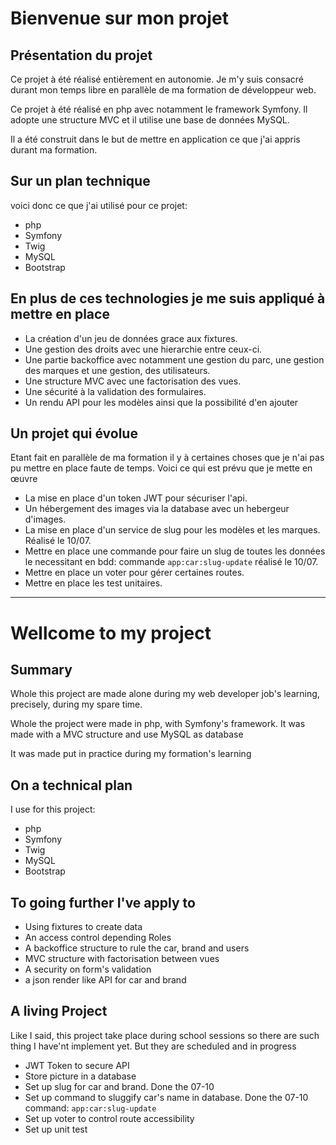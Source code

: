 # Bienvenue sur mon projet
## Présentation du projet

Ce projet à été réalisé entièrement en autonomie. Je m'y suis consacré durant mon temps libre
en parallèle de ma formation de développeur web.

Ce projet à été réalisé en php avec notamment le framework Symfony. Il adopte une structure MVC et
il utilise une base de données MySQL.

Il a été construit dans le but de mettre en application ce que j'ai appris durant ma formation.

## Sur un plan technique
voici donc ce que j'ai utilisé pour ce projet:

+ php
+ Symfony
+ Twig
+ MySQL
+ Bootstrap

## En plus de ces technologies je me suis appliqué à mettre en place

+ La création d'un jeu de données grace aux fixtures.
+ Une gestion des droits avec une hierarchie entre ceux-ci.
+ Une partie backoffice avec notamment une gestion du parc, une gestion des marques et une gestion, des utilisateurs.
+ Une structure MVC avec une factorisation des vues.
+ Une sécurité à la validation des formulaires.
+ Un rendu API pour les modèles ainsi que la possibilité d'en ajouter
         
## Un projet qui évolue
Etant fait en parallèle de ma formation il y à certaines choses que je n'ai pas pu mettre en place faute de temps.
Voici ce qui est prévu que je mette en œuvre

+ La mise en place d'un token JWT pour sécuriser l'api.
+ Un hébergement des images via la database avec un hebergeur d'images.
+ La mise en place d'un service de slug pour les modèles et les marques. Réalisé le 10/07.
+ Mettre en place une commande pour faire un slug de toutes les données le necessitant en bdd: commande ```app:car:slug-update``` réalisé le 10/07.
+ Mettre en place un voter pour gérer certaines routes.
+ Mettre en place les test unitaires.

-----------------------------------------------------------------------------------------------------


# Wellcome to my project
## Summary

Whole this project are made alone during my web developer job's learning, precisely, during  my spare time. 

Whole the project were made in php, with Symfony's framework. It was made with a MVC structure and use
MySQL as database

It was made put in practice during my formation's learning

## On a technical plan
I use for this project:

+ php
+ Symfony
+ Twig
+ MySQL
+ Bootstrap

## To going further I've apply to

+ Using fixtures to create data
+ An access control depending Roles
+ A backoffice structure to rule the car, brand and users
+ MVC structure with factorisation between vues
+ A security on form's validation
+ a json render like API for car and brand

## A living Project

Like I said, this project take place during school sessions so there are such thing I have'nt implement yet.
But they are scheduled and in progress

+ JWT Token to secure API
+ Store picture in a database
+ Set up slug for car and brand. Done the 07-10
+ Set up command to sluggify car's name in database. Done the 07-10 command: ```app:car:slug-update```
+ Set up voter to control route accessibility
+ Set up unit test